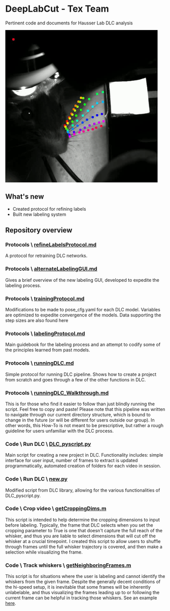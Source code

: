 # DeepLabCut - Tex Team
Pertinent code and documents for Hausser Lab DLC analysis

  ![alt text](https://github.com/sachaker/deeplabcut_texteam/blob/master/Protocols/Images/whiskers.gif)


## What's new
- Created protocol for refining labels
- Built new labeling system


## Repository overview

### Protocols \ [refineLabelsProtocol.md](https://github.com/sachaker/deeplabcut_texteam/blob/master/Protocols/refineLabelsProtocol.md)
A protocol for retraining DLC networks.

### Protocols \ [alternateLabelingGUI.md](https://github.com/sachaker/deeplabcut_texteam/blob/master/Protocols/alternateLabelingGUI.md)
Gives a brief overview of the new labeling GUI, developed to expedite the labeling process.

### Protocols \ [trainingProtocol.md](https://github.com/sachaker/deeplabcut_texteam/blob/master/Protocols/trainingProtocol.md)
Modifications to be made to pose_cfg.yaml for each DLC model. Variables are optimized to expedite convergence of the models. Data supporting the step sizes are also found here

### Protocols \ [labelingProtocol.md](https://github.com/sachaker/deeplabcut_texteam/tree/master/Protocols/labelingProtocol.md)
Main guidebook for the labeling process and an attempt to codify some of the principles learned from past models.

### Protocols \ [runningDLC.md](https://github.com/sachaker/deeplabcut_texteam/tree/master/Protocols/runningDLC.md)
Simple protocol for running DLC pipeline.
Shows how to create a project from scratch and goes through a few of the other functions in DLC.

### Protocols \ [runningDLC_Walkthrough.md](https://github.com/sachaker/deeplabcut_texteam/tree/master/Protocols/runningDLC_Walkthrough.md)
This is for those who find it easier to follow than just blindly running the script. Feel free to copy and paste! Please note that this pipeline was written to navigate through our current directory structure, which is bound to change in the future (or will be different for users outside our group). In other words, this How-To is not meant to be prescriptive, but rather a rough guideline for users unfamiliar with the DLC process.

### Code \ Run DLC \ [DLC_pyscript.py](https://github.com/sachaker/deeplabcut_texteam/blob/master/Code/Run%20DLC/DLC_pyscript.py)
Main script for creating a new project in DLC.
Functionality includes: simple interface for user input, number of frames to extract is updated programmatically, automated creation of folders for each video in session.

### Code \ Run DLC \ [new.py](https://github.com/sachaker/deeplabcut_texteam/blob/master/Code/Run%20DLC/new.py)
Modified script from DLC library, allowing for the various functionalities of DLC_pyscript.py. 

### Code \ Crop video \ [getCroppingDims.m](https://github.com/sachaker/deeplabcut_texteam/blob/master/Code/Crop%20video/getCroppingDims.m) 
This script is intended to help determine the cropping dimensions to input before labeling.
Typically, the frame that DLC selects when you set the cropping parameter to True is one that doesn't capture the full reach of the whisker, and thus you are liable to select dimensions that will cut off the whisker at a crucial timepoint. I created this script to allow users to shuffle through frames until the full whisker trajectory is covered, and then make a selection while visualizing the frame. 

### Code \ Track whiskers \ [getNeighboringFrames.m](https://github.com/sachaker/deeplabcut_texteam/blob/master/Code/Track%20whiskers/getNeighboringFrames.m) 
This script is for situations where the user is labeling and cannot identify the whiskers from the given frame.
Despite the generally decent conditions of the hi-speed setup, it is inevitable that some frames will be inherently unlabelable, and thus visualizing the frames leading up to or following the current frame can be helpful in tracking those whiskers. See an example [here](https://github.com/sachaker/deeplabcut_texteam/blob/master/Code/Track%20whiskers/See%20an%20example/CLICK_ME.md).
